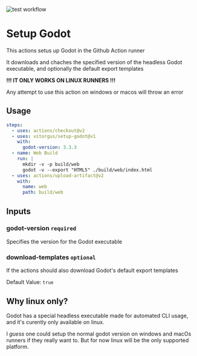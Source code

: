 ![test workflow](https://github.com/Vitorgus/Setup-Godot/actions/workflows/test.yml/badge.svg)

# Setup Godot

This actions setus up Godot in the Github Action runner

It downloads and chaches the specified version of the headless Godot executable, and optionally the default export templates

**!!! IT ONLY WORKS ON LINUX RUNNERS !!!**

Any attempt to use this action on windows or macos will throw an error

## Usage

```yaml
steps:
  - uses: actions/checkout@v2
  - uses: vitorgus/setup-godot@v1
    with:
      godot-version: 3.3.3
  - name: Web Build
    run: |
      mkdir -v -p build/web
      godot -v --export "HTML5" ./build/web/index.html
  - uses: actions/upload-artifact@v2
    with:
      name: web
      path: build/web
```

## Inputs


### godot-version `required`

Specifies the version for the Godot executable

### download-templates `optional`

If the actions should also download Godot's default export templates

Default Value: `true`


## Why linux only?

Godot has a special headless executable made for automated CLI usage, and it's curently only available on linux.

I *guess* one could setup the normal godot version on windows and macOs runners if they really want to. But for now linux will be the only supported platform.
